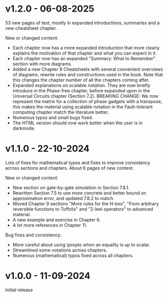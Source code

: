 # v1.2.0 - 06-08-2025
53 new pages of text, mostly in expanded introductions, summaries and a new cheatsheet chapter.

New or changed content:
* Each chapter now has a more expanded introduction that more clearly explains the motivation of that chapter and what you can expect in it.
* Each chapter now has an expanded "Summary: What to Remember" section with more diagrams.
* Added a new Chapter 8 Cheatsheets with several convenient overviews of diagrams, rewrite rules and constructions used in the book. Note that this changes the chapter number of all the chapters coming after.
* Expanded explanations on scalable notation. They are now briefly introduce in the Phase-free chapter, before expanded upon in the Universal Circuits chapter (Section 7.2). BREAKING CHANGE: We now represent the matrix for a collection of phase gadgets with a transpose, this makes the material using scalable notation in the Fault-tolerant computing chapter match the literature better.
* Numerous typos and small bugs fixed.
* The HTML version should now work better when the user is in darkmode.

# v1.1.0 - 22-10-2024
Lots of fixes for mathematical typos and fixes to improve consistency across sections and chapters.
About 6 pages of new content.

New or changed content:
* New section on gate-by-gate simulation in Section 7.8.1.
* Rewritten Section 7.5 to use more concrete and better bound on approximation error, and updated 7.8.2 to match.
* Moved Chapter 9 sections "More rules for the H-box", "From arbitrary reversible functions to Toffolis" and "2-leel operators" to advanced material.
* A new example and exercise in Chapter 6.
* A lot more references in Chapter 11.

Bug fixes and consistency:
* More careful about using \propto when an equality is up to scalar.
* Streamlined some notations across chapters.
* Numerous (mathematical) typos fixed across all chapters.


# v1.0.0 - 11-09-2024
Initial release